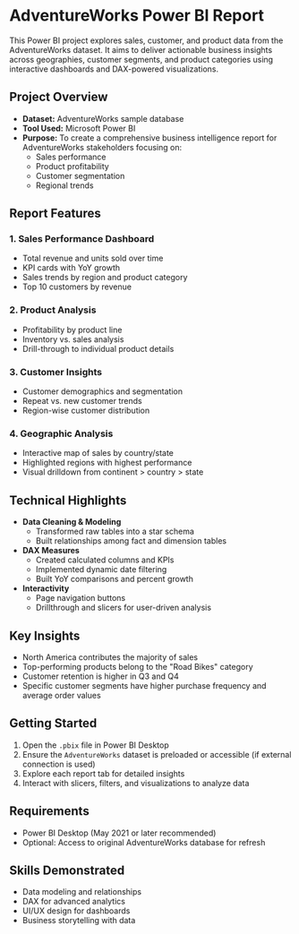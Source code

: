 # AdventureWorks Power BI Report

This Power BI project explores sales, customer, and product data from the AdventureWorks dataset. It aims to deliver actionable business insights across geographies, customer segments, and product categories using interactive dashboards and DAX-powered visualizations.

## Project Overview

- **Dataset:** AdventureWorks sample database
- **Tool Used:** Microsoft Power BI
- **Purpose:** To create a comprehensive business intelligence report for AdventureWorks stakeholders focusing on:
  - Sales performance
  - Product profitability
  - Customer segmentation
  - Regional trends

## Report Features

### 1. Sales Performance Dashboard
- Total revenue and units sold over time
- KPI cards with YoY growth
- Sales trends by region and product category
- Top 10 customers by revenue

### 2. Product Analysis
- Profitability by product line
- Inventory vs. sales analysis
- Drill-through to individual product details

### 3. Customer Insights
- Customer demographics and segmentation
- Repeat vs. new customer trends
- Region-wise customer distribution

### 4. Geographic Analysis
- Interactive map of sales by country/state
- Highlighted regions with highest performance
- Visual drilldown from continent > country > state

## Technical Highlights

- **Data Cleaning & Modeling**
  - Transformed raw tables into a star schema
  - Built relationships among fact and dimension tables
- **DAX Measures**
  - Created calculated columns and KPIs
  - Implemented dynamic date filtering
  - Built YoY comparisons and percent growth
- **Interactivity**
  - Page navigation buttons
  - Drillthrough and slicers for user-driven analysis

## Key Insights

- North America contributes the majority of sales
- Top-performing products belong to the "Road Bikes" category
- Customer retention is higher in Q3 and Q4
- Specific customer segments have higher purchase frequency and average order values

## Getting Started

1. Open the `.pbix` file in Power BI Desktop
2. Ensure the `AdventureWorks` dataset is preloaded or accessible (if external connection is used)
3. Explore each report tab for detailed insights
4. Interact with slicers, filters, and visualizations to analyze data

##  Requirements

- Power BI Desktop (May 2021 or later recommended)
- Optional: Access to original AdventureWorks database for refresh

## Skills Demonstrated

- Data modeling and relationships
- DAX for advanced analytics
- UI/UX design for dashboards
- Business storytelling with data



